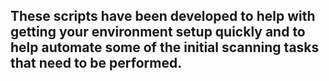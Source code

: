 ## These scripts have been developed to help with getting your environment setup quickly and to help automate some of the initial scanning tasks that need to be performed.
